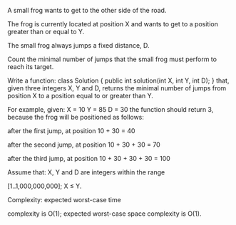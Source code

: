 A small frog wants to get to the other side of the road.

The frog is currently located at position X and wants to get to a position greater than or equal to Y.

The small frog always jumps a fixed distance, D.

Count the minimal number of jumps that the small frog must perform to reach its target.

Write a function: class Solution { public int solution(int X, int Y, int D); } that, given three integers X, Y and D, returns the minimal number of jumps from position X to a position equal to or greater than Y.

For example, given:
X = 10
Y = 85
D = 30 the function should return 3, because the frog will be positioned as follows:

after the first jump, at position 10 + 30 = 40

after the second jump, at position 10 + 30 + 30 = 70

after the third jump, at position 10 + 30 + 30 + 30 = 100

Assume that: X, Y and D are integers within the range

[1..1,000,000,000]; X ≤ Y.

Complexity: expected worst-case time

complexity is O(1); expected worst-case space complexity is O(1).
